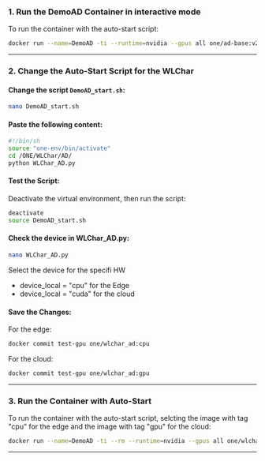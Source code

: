 ### **1. Run the DemoAD Container in interactive mode**
To run the container with the auto-start script:
```bash
docker run --name=DemoAD -ti --runtime=nvidia --gpus all one/ad-base:v2 bash -c
```
---

### **2. Change the Auto-Start Script for the WLChar**

#### Change the script `DemoAD_start.sh`:
```bash
nano DemoAD_start.sh
```

#### Paste the following content:
```bash
#!/bin/sh
source "one-env/bin/activate"
cd /ONE/WLChar/AD/
python WLChar_AD.py
```

#### Test the Script:
Deactivate the virtual environment, then run the script:
```bash
deactivate
source DemoAD_start.sh
```
#### Check the device in WLChar_AD.py:
```bash
nano WLChar_AD.py
```
Select the device for the specifi HW
- device_local = "cpu" for the Edge
- device_local = "cuda" for the cloud

#### Save the Changes:
For the edge:
```bash
docker commit test-gpu one/wlchar_ad:cpu
```
For the cloud:
```bash
docker commit test-gpu one/wlchar_ad:gpu
```
---

### **3. Run the Container with Auto-Start**
To run the container with the auto-start script, selcting the image with tag "cpu" for the edge and the image with tag "gpu" for the cloud:
```bash
docker run --name=DemoAD -ti --rm --runtime=nvidia --gpus all one/wlchar_ad:cpu -c 'source DemoAD_start.sh'
```

---
